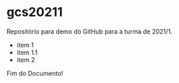 # gcs20211
Repositório para demo do GitHub para a turma de 2021/1.
- item 1
- item 1.1
- item 2

Fim do Documento!
